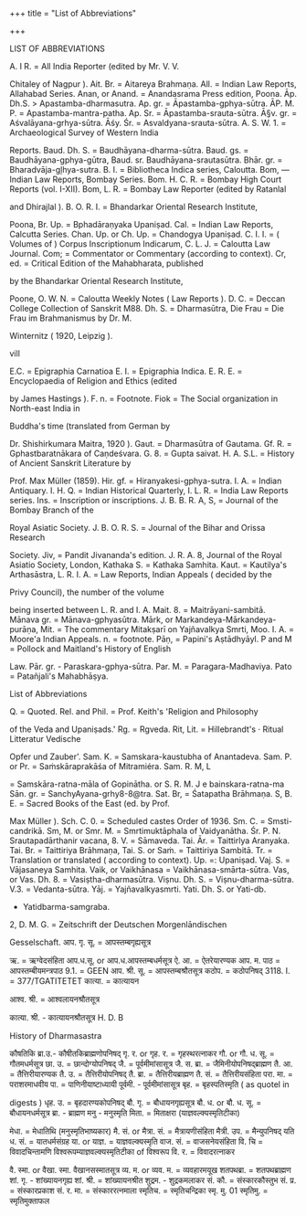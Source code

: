 +++
title = "List of Abbreviations"

+++

LIST OF ABBREVIATIONS 

A. I R. = All India Reporter (edited by Mr. V. V. 

Chitaley of Nagpur ). Ait. Br. = Aitareya Brahmaṇa. All. = Indian Law Reports, Allahabad Series. Anan, or Anand. = Anandasrama Press edition, Poona. Āp. Dh.S. > Apastamba-dharmasutra. Ap. gr. = Āpastamba-gphya-sūtra. ĀP. M. P. = Apastamba-mantra-patha. Ap. Sr. = Āpastamba-srauta-sūtra. Ā§v. gr. = Aśvalāyana-grhya-sūtra. Āśy. Śr. = Asvaldyana-srauta-sūtra. A. S. W. 1. = Archaeological Survey of Western India 

Reports. Baud. Dh. S. = Baudhāyana-dharma-sūtra. Baud. gs. = Baudhāyana-gphya-gūtra, Baud. sr. Baudhāyana-srautasūtra. Bhār. gr. = Bharadvāja-gļhya-sutra. B. I. = Bibliotheca Indica series, Caloutta. Bom, — Indian Law Reports, Bombay Series. Bom. H. C. R. = Bombay High Court Reports (vol. I-XII). Bom, L. R. = Bombay Law Reporter (edited by Ratanlal 

and Dhirajlal ). B. O. R. I. = Bhandarkar Oriental Research Institute, 

Poona, Br. Up. = Bphadāraṇyaka Upaniṣad. Cal. = Indian Law Reports, Calcutta Series. Chan. Up. or Ch. Up. = Chandogya Upaniṣad. C. I. I. = ( Volumes of ) Corpus Inscriptionum Indicarum, C. L. J. = Caloutta Law Journal. Com; = Commentator or Commentary (according to context). Cr, ed. = Critical Edition of the Mahabharata, published 

by the Bhandarkar Oriental Research Institute, 

Poone, O. W. N. = Caloutta Weekly Notes ( Law Reports ). D. C. = Deccan College Collection of Sanskrit M88. Dh. S. = Dharmasūtra, Die Frau = Die Frau im Brahmanismus by Dr. M. 

Winternitz ( 1920, Leipzig ). 

vill 



E.C. = Epigraphia Carnatioa E. I. = Epigraphia Indica. E. R. E. = Encyclopaedia of Religion and Ethics (edited 

by James Hastings ). F. n. = Footnote. Fiok = The Social organization in North-east India in 

Buddha's time (translated from German by 

Dr. Shishirkumara Maitra, 1920 ). Gaut. = Dharmasūtra of Gautama. Gf. R. = Gphastbaratnākara of Caṇdeśvara. G. 8. = Gupta saivat. H. A. S.L. = History of Ancient Sanskrit Literature by 

Prof. Max Müller (1859). Hir. gf. = Hiranyakesi-gphya-sutra. I. A. = Indian Antiquary. I. H. Q. = Indian Historical Quarterly, I. L. R. = India Law Reports series. Ins. = Inscription or inscriptions. J. B. B. R. A, S, = Journal of the Bombay Branch of the 

Royal Asiatic Society. J. B. O. R. S. = Journal of the Bihar and Orissa Research 

Society. Jiv, = Pandit Jivananda's edition. J. R. A. 8, Journal of the Royal Asiatio Society, London, Kathaka S. = Kathaka Samhita. Kaut. = Kautilya's Arthasāstra, L. R. I. A. = Law Reports, Indian Appeals ( decided by the 

Privy Council), the number of the volume 

being inserted between L. R. and I. A. Mait. 8. = Maitrāyani-sambitā. Mānava gr. = Mānava-gphyasūtra. Mārk, or Markandeya-Mārkandeya-purāṇa, Mit. = The commentary Mitakṣarī on Yajñavalkya Smrti, Moo. I. A. = Moore'a Indian Appeals. n. = footnote. Pāṇ, = Papini's Aṣtādhyāyl. P and M = Pollock and Maitland's History of English 

Law. Pār. gr. - Paraskara-gphya-sūtra. Par. M. = Paragara-Madhaviya. Pato = Patañjali's Mahabhāṣya. 

List of Abbreviations 

Q. = Quoted. Rel. and Phil. = Prof. Keith's 'Religion and Philosophy 

of the Veda and Upaniṣads.' Rg. = Rgveda. Rit, Lit. = Hillebrandt's · Ritual Litteratur Vedische 

Opfer und Zauber'. Sam. K. = Samskara-kaustubha of Anantadeva. Sam. P. or Pr. = Saṁskāraprakāśa of Mitramiéra. Sam. R. M, L 

= Samskāra-ratna-māla of Gopinātha. or S. R. M. J e bainskara-ratna-ma Sān. gr. = SanchyAyana-grhy8-8@tra. Sat. Br, = Śatapatha Brāhmaṇa. S, B. E. = Sacred Books of the East (ed. by Prof. 

Max Müller ). Sch. C. 0. = Scheduled castes Order of 1936. Sm. C. = Smsti-candrikā. Sm, M. or Smr. M. = Smrtimuktāphala of Vaidyanātha. Śr. P. N. Srautapadārthanir vacana, 8. V. = Sāmaveda. Tai. Ār. = Taittirlya Aranyaka. Tai. Br. = Taittiriya Brāhmaṇa, Tai. S. or Saṁ. = Taittiriya Sambitā. Tr. = Translation or translated ( according to context). Up. =: Upaniṣad. Vaj. S. = Vājasaneya Samhita. Vaik, or Vaikhānasa = Vaikhānasa-smārta-sūtra. Vas, or Vas. Dh. 8. = Vasiṣtha-dharmasūtra. Viṣnu. Dh. S. = Viṣnu-dharma-sūtra. V.3. = Vedanta-sūtra. Yāj. = Yajñavalkyasmrti. Yati. Dh. S. or Yati-db. 

* Yatidbarma-samgraba. 

2, D. M. G. = Zeitschrift der Deutschen Morgenlāndischen 

Gesselschaft. आप. गृ. सू. = आपस्तम्बगृह्यसूत्र 

ऋ. = ऋग्वेदसंहिता आप.ध.सू. or आप.ध.आपस्तम्बधर्मसूत्र ऐ. आ. = ऐतरेयारण्यक आप. म. पाठ = आपस्तम्बीयमन्त्रपाठ 9.1. = GEEN आप. श्री. सू. = आपस्तम्बश्रौतसूत्र कठोप. = कठोपनिषद् 3118. I. = 377/TGATITETET कात्या. = कात्यायन 

आश्व. श्री. = आश्वलायनश्रौतसूत्र 

कात्या. श्री. - कात्यायनश्रौतसूत्र H. D. B 

History of Dharmasastra 

कौषतिकि ब्रा.उ.- कौषीतकिब्राह्मणोपनिषद् गृ. र. or गृह. र. = गृहस्थरत्नाकर गौ. or गौ. ध. सू. = गौतमधर्मसूत्र छा. उ. = छान्दोग्योपनिषद् जै. = पूर्वमीमांसासूत्र जै. स. ब्रा. = जैमिनीयोपनिषद्ब्राह्मण तै. आ. = तैत्तिरीयारण्यक तै. उ. = तैत्तिरीयोपनिषद् तै. ब्रा. = तैत्तिरीयब्राह्मण तै. सं. = तैत्तिरीयसंहिता परा. मा. = पराशरमाधवीय पा. = पाणिनीयाष्टाध्यायी पूर्वमी. - पूर्वमीमांसासूत्र बृह. = बृहस्पतिस्मृति ( as quotel in 

digests ) धृह. उ. = बृहदारण्यकोपनिषद् बौ. गृ. = बौधायनगृह्यसूत्र बौ. ध. or बौ. ध. सू. = बौधायनधर्मसूत्र ब्रा. - ब्राह्मण मनु - मनुस्मृति मिता. = मिताक्षरा (याज्ञवल्क्यस्मृतिटीका) 

मेधा. = मेधातिथि (मनुस्मृतिभाष्यकार) मै. सं. or मैत्रा. सं. = मैत्रायणीसंहिता मैत्री. उप. = मैन्युपनिषद् यति ध. सं. = यातधर्मसंग्रह या. or याज्ञ. = याज्ञवल्क्यस्मृति वाज. सं. = वाजसनेयसंहिता वि. चि = विवादचिन्तामणि विश्वरूपम्याज्ञवल्क्यस्मृतिटीका of विश्वरूप वि. र. = विवादरत्नाकर 

वै. स्मा. or वैखा. स्मा. वैखानसस्मातसूत्र व्य. म. or व्यव. म. = व्यवहारमयूख शतपथब्रा. = शतपथब्राह्मण शां. गृ. - शांख्यायनगृह्य शां. श्री. = शांख्यायनश्रीत शुद्रम. - शुद्रकमलाकर सं. कौ. = संस्कारकौस्तुभ सं. प्र. = संस्कारप्रकाश सं. र. मा. = संस्काररत्नमाला स्मृतिच. = स्मृतिचन्द्रिका स्मृ. मु. 01 स्मृतिमु. = स्मृतिमुक्ताफल 
